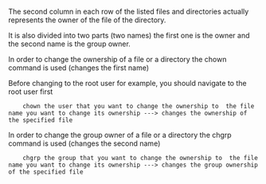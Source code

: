 
The second column in each row of the listed files and directories  actually  represents the owner of the file of the directory.

It is also divided into two parts (two names) the first one is the owner and the second name is the group owner.

In order to change the ownership of a file or a directory the chown command is used (changes the first name) 

Before changing to the root user for example, you should navigate to the root user first


		chown the user that you want to change the ownership to  the file name you want to change its ownership ---> changes the ownership of the specified file


In order to change the group owner of a file or a directory the chgrp command is used (changes the second name)


		chgrp the group that you want to change the ownership to  the file name you want to change its ownership ---> changes the group ownership of the specified file